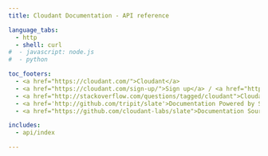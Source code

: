 ```yaml
---
title: Cloudant Documentation - API reference

language_tabs:
  - http 
  - shell: curl
#  - javascript: node.js
#  - python

toc_footers:
  - <a href="https://cloudant.com/">Cloudant</a>
  - <a href="https://cloudant.com/sign-up/">Sign up</a> / <a href="https://cloudant.com/sign-in/">Sign in</a>
  - <a href="http://stackoverflow.com/questions/tagged/cloudant">Cloudant on StackOverflow</a>
  - <a href='http://github.com/tripit/slate'>Documentation Powered by Slate</a>
  - <a href="https://github.com/cloudant-labs/slate">Documentation Source</a>

includes:
  - api/index

---
```


<script>
fragments = {
  '#http': 'http.html',
  '#account': 'account.html',
  '#authentication': 'authentication.html',
  '#authorization': 'authorization.html',
  '#cors': 'cors.html',
  '#databases': 'databases.html',
  '#documents': 'document.html',
  '#attachments': 'attachments.html',
  '#query': 'cloudant_query.html',
  '#design-documents': 'design_documents.html',
  '#creating-views': 'creating_views.html',
  '#using-views': 'using_views.html',
  '#search': 'search.html',
  '#cloudant-geospatial': 'geo.html',
  '#405': 'http.html#405',
  '#replicationAPI': 'replication.html',
  '#400': 'http.html#400',
  '#404': 'http.html#404',
  '#409': 'http.html#409',
  '#503': 'http.html#503',
  '#304': 'http.html#304',
  '#misc': 'active_tasks.html',
  '#update': 'document.html#update',
  '#documentCreate': 'document.html#documentCreate',
  '#analyzers': 'search.html#analyzers',
  '#cloudant-query': 'query.html',
  '#http-status-codes': 'http.html#http-status-codes',
  '#replication': 'replication.html',
  '#http-headers': 'http.html#http-headers',
  '#ping': 'account.html#ping',
  '#basic-authentication': 'authentication.html#basic-authentication',
  '#cookie-authentication': 'authentication.html#cookie-authentication',
  '#roles': 'authorization.html#roles',
  '#viewing-permissions': 'authorization.html#viewing-permissions',
  '#modifying-permissions': 'authorization.html#modifying-permissions',
  '#creating-api-keys': 'authorization.html#creating-api-keys',
  '#browser-support': 'cors.html#browser-support',
  '#security': 'cors.html#security',
  '#configuration-endpoints': 'cors.html#configuration-endpoints',
  '#json-format': 'cors.html#json-format',
  '#setting-the-cors-configuration': 'cors.html#setting-the-cors-configuration',
  '#reading-the-cors-configuration': 'cors.html#reading-the-cors-configuration',
  '#get-databases': 'database.html#get-databases',
  '#get-documents': 'database.html#get-documents',
  '#get-changes': 'database.html#get-changes',
  '#read-many': 'document.html#read-many',
  '#bulk-operations': 'document.html#bulk-operations',
  '#inline': 'attachments.html#inline',
  '#index-functions': 'search.html#index-functions',
  '#queries': 'search.html#queries',
  '#query-syntax': 'search.html#query-syntax',
  '#faceting': 'search.html#faceting',
  '#geographical-searches': 'search.html#geographical-searches',
  '#highlighting-search-terms': 'search.html#highlighting-search-terms',
  '#cloudant-geo-overview': 'geo.html#cloudant-geo-overview',
  '#advanced-replication': 'advanced_replication.html',
  '#active-tasks': 'active_tasks.html',
  '#advanced': 'advanced.html',
  '#creating-an-index': 'cloudant_query.html#creating-an-index',
  '#finding-documents-using-an-index': 'cloudant_query.html#finding-documents-using-an-index'
}
fragment = window.location.hash;
dest = fragments[fragment];
if (dest) {
  window.location = dest;
}
</script>


